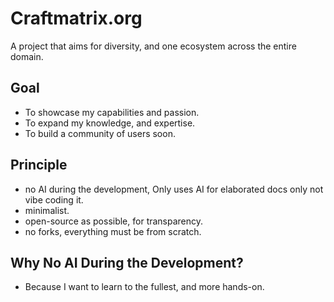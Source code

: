 # Craftmatrix.org
A project that aims for diversity, and one ecosystem across the entire domain.

## Goal
- To showcase my capabilities and passion.
- To expand my knowledge, and expertise.
- To build a community of users soon.

## Principle
- no AI during the development, Only uses AI for elaborated docs only not vibe coding it.
- minimalist.
- open-source as possible, for transparency.
- no forks, everything must be from scratch.

## Why No AI During the Development?
- Because I want to learn to the fullest, and more hands-on.
